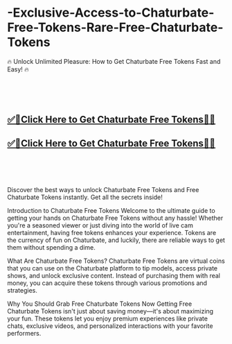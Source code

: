 # -Exclusive-Access-to-Chaturbate-Free-Tokens-Rare-Free-Chaturbate-Tokens

🔥 Unlock Unlimited Pleasure: How to Get Chaturbate Free Tokens Fast and Easy! 🔥

<br><br><br>
<b><h2><a href="https://searchoptima.org/free-chaturbate-tokens/">✅🎯Click Here to Get Chaturbate Free Tokens🎯✅</a>

</h2></b>

<b><h2><a href="https://searchoptima.org/free-chaturbate-tokens/">✅🎯Click Here to Get Chaturbate Free Tokens🎯✅</a>

</h2></b> <br><br><br>

Discover the best ways to unlock Chaturbate Free Tokens and Free Chaturbate Tokens instantly. Get all the secrets inside!

Introduction to Chaturbate Free Tokens
Welcome to the ultimate guide to getting your hands on Chaturbate Free Tokens without any hassle! Whether you're a seasoned viewer or just diving into the world of live cam entertainment, having free tokens enhances your experience. Tokens are the currency of fun on Chaturbate, and luckily, there are reliable ways to get them without spending a dime.

What Are Chaturbate Free Tokens?
Chaturbate Free Tokens are virtual coins that you can use on the Chaturbate platform to tip models, access private shows, and unlock exclusive content. Instead of purchasing them with real money, you can acquire these tokens through various promotions and strategies.

Why You Should Grab Free Chaturbate Tokens Now
Getting Free Chaturbate Tokens isn't just about saving money—it's about maximizing your fun. These tokens let you enjoy premium experiences like private chats, exclusive videos, and personalized interactions with your favorite performers.

